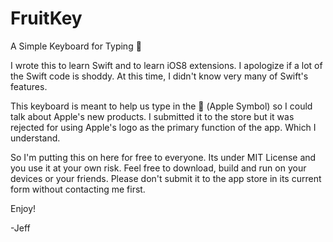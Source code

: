 FruitKey
========

A Simple Keyboard for Typing 

I wrote this to learn Swift and to learn iOS8 extensions. I apologize if a lot of the Swift code is shoddy. At this time, I didn't know very many of Swift's features.

This keyboard is meant to help us type in the  (Apple Symbol) so I could talk about Apple's new products. I submitted it to the store but it was rejected for using Apple's logo as the primary function of the app. Which I understand. 

So I'm putting this on here for free to everyone. Its under MIT License and you use it at your own risk. Feel free to download, build and run on your devices or your friends. Please don't submit it to the app store in its current form without contacting me first.

Enjoy!

-Jeff
